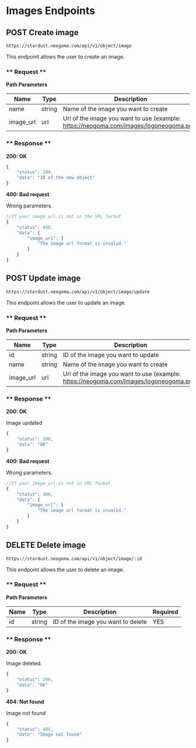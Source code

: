 # Images Endpoints

## POST Create image
```
https://stardust.neogoma.com/api/v1/object/image
```

This endpoint allows the user to create an image.

<!-- tabs:start -->

### ** Request **

**Path Parameters**

| Name | Type | Description | Required |
| --- | --- | --- | --- |
| name | string | Name of the image you want to create | YES |
| image_url | url | Url of the image you want to use (example: https://neogoma.com/images/logoneogoma.png) | YES |

### ** Response **

**200: OK**

```js
{
    "status": 200,
    "data": "ID of the new object"
}
```

**400: Bad request**

Wrong parameters.
```js
//If your image_url is not in the URL format
{
    "status": 400,
    "data": {
        "image_url": [
            "The image url format is invalid."
        ]
    }
}
```

<!-- tabs:end -->

## POST Update image
```
https://stardust.neogoma.com/api/v1/object/image/update
```

This endpoint allows the user to update an image.

<!-- tabs:start -->

### ** Request **

**Path Parameters**

| Name | Type | Description | Required |
| --- | --- | --- | --- |
| id | string | ID of the image you want to update | YES |
| name | string | Name of the image you want to create | OPTIONAL |
| image_url | url | Url of the image you want to use (example: https://neogoma.com/images/logoneogoma.png) | OPTIONAL |

### ** Response **

**200: OK**

Image updated

```js
{
    "status": 200,
    "data": "OK"
}
```

**400: Bad request**

Wrong parameters.

```js
//If your image_url is not in URL format
{
    "status": 400,
    "data": {
        "image_url": [
            "The image url format is invalid."
        ]
    }
}
```

<!-- tabs:end -->

## DELETE Delete image
```
https://stardust.neogoma.com/api/v1/object/image/:id
```

This endpoint allows the user to delete an image.

<!-- tabs:start -->

### ** Request **

**Path Parameters**

| Name | Type | Description | Required |
| --- | --- | --- | --- |
| id | string | ID of the image you want to delete | YES |

### ** Response **

**200: OK**

Image deleted.
```js
{
    "status": 200,
    "data": "OK"
}
```

**404: Not found**

Image not found

```js
{
    "status": 404,
    "data": "Image not found"
}
```

<!-- tabs:end -->